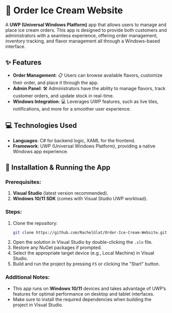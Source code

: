 
# 🍦 Order Ice Cream Website

A **UWP (Universal Windows Platform)** app that allows users to manage and place ice cream orders. This app is designed to provide both customers and administrators with a seamless experience, offering order management, inventory tracking, and flavor management all through a Windows-based interface.

## ✨ Features
- **Order Management**: 📋 Users can browse available flavors, customize their order, and place it through the app.
- **Admin Panel**: 🛠️ Administrators have the ability to manage flavors, track customer orders, and update stock in real-time.
- **Windows Integration**: 💻 Leverages UWP features, such as live tiles, notifications, and more for a smoother user experience.

## 💻 Technologies Used
- **Languages**: C# for backend logic, XAML for the frontend.
- **Framework**: UWP (Universal Windows Platform), providing a native Windows app experience.

## 🚀 Installation & Running the App

### Prerequisites:
1. **Visual Studio** (latest version recommended).
2. **Windows 10/11 SDK** (comes with Visual Studio UWP workload).

### Steps:
1. Clone the repository:  
   ```bash
   git clone https://github.com/RachelGlat/Order-Ice-Cream-Website.git
   ```
2. Open the solution in Visual Studio by double-clicking the `.sln` file.
3. Restore any NuGet packages if prompted.
4. Select the appropriate target device (e.g., Local Machine) in Visual Studio.
5. Build and run the project by pressing `F5` or clicking the "Start" button.

### Additional Notes:
- This app runs on **Windows 10/11** devices and takes advantage of UWP’s features for optimal performance on desktop and tablet interfaces.
- Make sure to install the required dependencies when building the project in Visual Studio.
